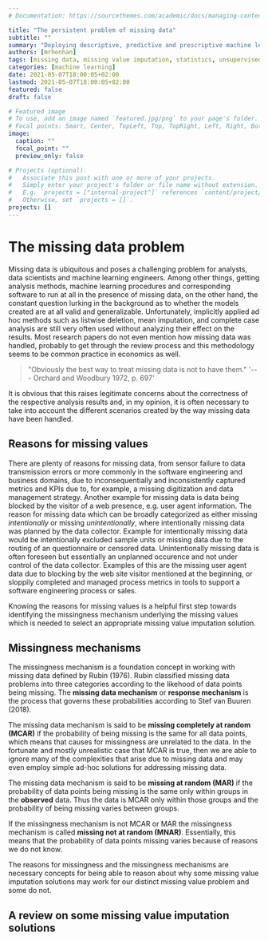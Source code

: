 ```yaml
---
# Documentation: https://sourcethemes.com/academic/docs/managing-content/

title: "The persistent problem of missing data"
subtitle: ""
summary: "Deploying descriptive, predictive and prescriptive machine learning solution using complete data is difficult, but even more difficult in face of missing data. A gentle introduction to the reasons of missing data and the difficulties generated."
authors: [mrhenhan]
tags: [missing data, missing value imputation, statistics, unsupervised learning, supervised learning]
categories: [machine learning]
date: 2021-05-07T18:00:05+02:00
lastmod: 2021-05-07T18:00:05+02:00
featured: false
draft: false

# Featured image
# To use, add an image named `featured.jpg/png` to your page's folder.
# Focal points: Smart, Center, TopLeft, Top, TopRight, Left, Right, BottomLeft, Bottom, BottomRight.
image:
  caption: ""
  focal_point: ""
  preview_only: false

# Projects (optional).
#   Associate this post with one or more of your projects.
#   Simply enter your project's folder or file name without extension.
#   E.g. `projects = ["internal-project"]` references `content/project/deep-learning/index.md`.
#   Otherwise, set `projects = []`.
projects: []
---
```


# The missing data problem

Missing data is ubiquitous and poses a challenging problem for analysts, data
scientists and machine learning engineers. Among other things, getting analysis
methods, machine learning procedures and corresponding software to run at all in
the presence of missing data, on the other hand, the constant question lurking
in the background as to whether the models created are at all valid and
generalizable. Unfortunately, implicitly applied ad hoc methods such as listwise
deletion, mean imputation, and complete case analysis are still very often used
without analyzing their effect on the results. Most research papers do not even
mention how missing data was handled, probably to get through the review
process and this methodology seems to be common practice in economics as well. 

> "Obviously the best way to treat missing data is not to have them."
> '--- Orchard and Woodbury 1972, p. 697'

It is obvious that this raises legitimate concerns about the correctness of the
respective analysis results and, in my opinion, it is often necessary to take
into account the different scenarios created by the way missing data have been
handled.

## Reasons for missing values

There are plenty of reasons for missing data, from sensor failure to data
transmission errors or more commonly in the software engineering and business
domains, due to inconsequentially and inconsistently captured metrics and KPIs
due to, for example, a missing digitization and data management strategy.
Another example for missing data is data being blocked by the visitor of a web
presence, e.g. user agent information. The reason for missing data which can be
broadly categorized as either missing *intentionally* or missing
*unintentionally*, where intentionally missing data was planned by the data
collector. Example for intentionally missing data would be intentionally
excluded sample units or missing data due to the routing of an questionnaire or
censored data. Unintentionally missing data is often foreseen but essentially an
unplanned occurence and not under control of the data collector. Examples of
this are the missing user agent data due to blocking by the web site visitor
mentioned at the beginning, or sloppily completed and managed process metrics in
tools to support a software engineering process or sales.

Knowing the reasons for missing values is a helpful first step towards
identifying the missingness mechanism underlying the missing values which is
needed to select an appropriate missing value imputation solution.

## Missingness mechanisms 

The missingness mechanism is a foundation concept in working with missing data
defined by Rubin (1976). Rubin classified missing data problems into three
categories according to the likehood of data points being missing. The **missing
data mechanism** or **response mechanism** is the process that governs these
probabilities according to Stef van Buuren (2018).

The missing data mechanism is said to be **missing completely at random (MCAR)**
if the probability of being missing is the same for all data points, which means
that causes for missingness are unrelated to the data. In the fortunate and
mostly unrealistic case that MCAR is true, then we are able to ignore many of
the complexities that arise due to missing data and may even employ simple
ad-hoc solutions for addressing missing data.

The missing data mechanism is said to be **missing at random (MAR)** if the
probability of data points being missing is the same only within groups in the
**observed** data. Thus the data is MCAR only within those groups and the
probability of being missing varies between groups.

If the missingness mechanism is not MCAR or MAR the missingness mechanism is
called **missing not at random (MNAR)**. Essentially, this means that the
probability of data points missing varies because of reasons we do not know.

The reasons for missingness and the missingness mechanisms are necessary
concepts for being able to reason about why some missing value imputation
solutions may work for our distinct missing value problem and some do not.

## A review on some missing value imputation solutions

